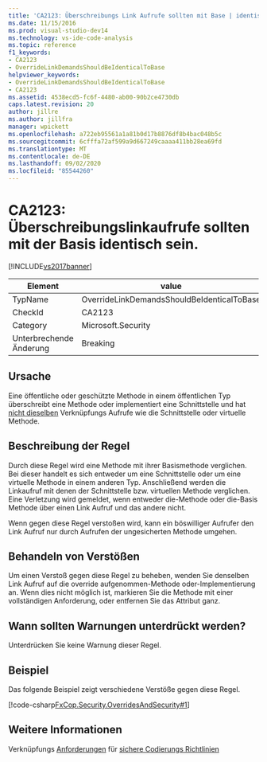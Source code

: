 ```yaml
---
title: 'CA2123: Überschreibungs Link Aufrufe sollten mit Base | identisch sein. Microsoft-Dokumentation'
ms.date: 11/15/2016
ms.prod: visual-studio-dev14
ms.technology: vs-ide-code-analysis
ms.topic: reference
f1_keywords:
- CA2123
- OverrideLinkDemandsShouldBeIdenticalToBase
helpviewer_keywords:
- OverrideLinkDemandsShouldBeIdenticalToBase
- CA2123
ms.assetid: 4538ecd5-fc6f-4480-ab00-90b2ce4730db
caps.latest.revision: 20
author: jillre
ms.author: jillfra
manager: wpickett
ms.openlocfilehash: a722eb95561a1a81b0d17b8876df8b4bac048b5c
ms.sourcegitcommit: 6cfffa72af599a9d667249caaaa411bb28ea69fd
ms.translationtype: MT
ms.contentlocale: de-DE
ms.lasthandoff: 09/02/2020
ms.locfileid: "85544260"
---
```

# <a name="ca2123-override-link-demands-should-be-identical-to-base"></a>CA2123: Überschreibungslinkaufrufe sollten mit der Basis identisch sein.
[!INCLUDE[vs2017banner](../includes/vs2017banner.md)]

|Element|value|
|-|-|
|TypName|OverrideLinkDemandsShouldBeIdenticalToBase|
|CheckId|CA2123|
|Category|Microsoft.Security|
|Unterbrechende Änderung|Breaking|

## <a name="cause"></a>Ursache
 Eine öffentliche oder geschützte Methode in einem öffentlichen Typ überschreibt eine Methode oder implementiert eine Schnittstelle und hat [nicht dieselben](https://msdn.microsoft.com/library/a33fd5f9-2de9-4653-a4f0-d9df25082c4d) Verknüpfungs Aufrufe wie die Schnittstelle oder virtuelle Methode.

## <a name="rule-description"></a>Beschreibung der Regel
 Durch diese Regel wird eine Methode mit ihrer Basismethode verglichen. Bei dieser handelt es sich entweder um eine Schnittstelle oder um eine virtuelle Methode in einem anderen Typ. Anschließend werden die Linkaufruf mit denen der Schnittstelle bzw. virtuellen Methode verglichen. Eine Verletzung wird gemeldet, wenn entweder die-Methode oder die-Basis Methode über einen Link Aufruf und das andere nicht.

 Wenn gegen diese Regel verstoßen wird, kann ein böswilliger Aufrufer den Link Aufruf nur durch Aufrufen der ungesicherten Methode umgehen.

## <a name="how-to-fix-violations"></a>Behandeln von Verstößen
 Um einen Verstoß gegen diese Regel zu beheben, wenden Sie denselben Link Aufruf auf die override aufgenommen-Methode oder-Implementierung an. Wenn dies nicht möglich ist, markieren Sie die Methode mit einer vollständigen Anforderung, oder entfernen Sie das Attribut ganz.

## <a name="when-to-suppress-warnings"></a>Wann sollten Warnungen unterdrückt werden?
 Unterdrücken Sie keine Warnung dieser Regel.

## <a name="example"></a>Beispiel
 Das folgende Beispiel zeigt verschiedene Verstöße gegen diese Regel.

 [!code-csharp[FxCop.Security.OverridesAndSecurity#1](../snippets/csharp/VS_Snippets_CodeAnalysis/FxCop.Security.OverridesAndSecurity/cs/FxCop.Security.OverridesAndSecurity.cs#1)]

## <a name="see-also"></a>Weitere Informationen
 Verknüpfungs [Anforderungen](https://msdn.microsoft.com/library/a33fd5f9-2de9-4653-a4f0-d9df25082c4d) für [sichere Codierungs Richtlinien](https://msdn.microsoft.com/library/4f882d94-262b-4494-b0a6-ba9ba1f5f177)
